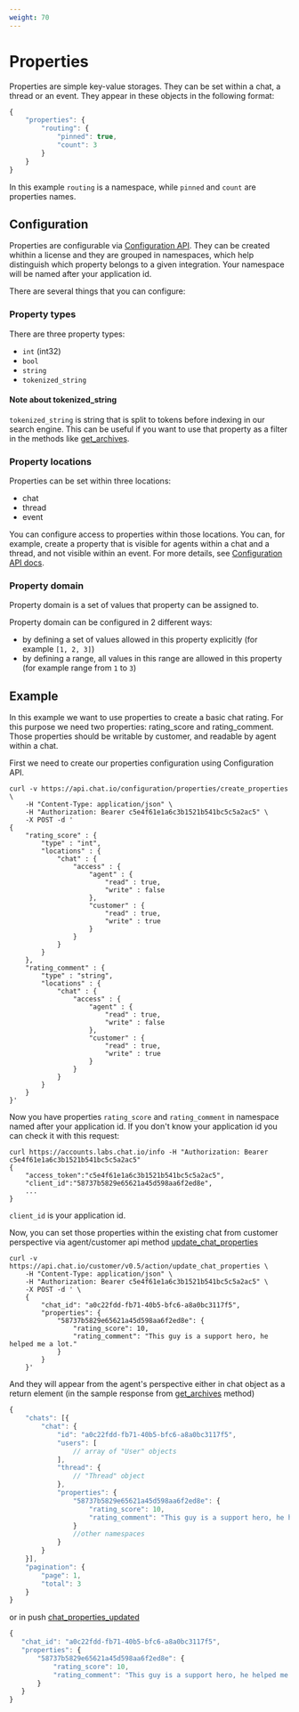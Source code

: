 ```yaml
---
weight: 70
---
```


# Properties

Properties are simple key-value storages. They can be set within a chat, a thread or an event. They appear in these objects in the following format:

```js
{
    "properties": {
        "routing": {
            "pinned": true,
            "count": 3
        }
    }
}
```

In this example `routing` is a namespace, while `pinned` and `count` are properties names.

## Configuration

Properties are configurable via [Configuration API](https://www.chat.io/docs/configuration-api/). They can be created whithin a license and they are grouped in namespaces, which help distinguish which property belongs to a given integration.
Your namespace will be named after your application id.

There are several things that you can configure:

### Property types

There are three property types:

* `int` (int32)
* `bool`
* `string`
* `tokenized_string`

#### Note about tokenized_string

`tokenized_string` is string that is split to tokens before indexing in our search engine. This can be useful if you want to use that property as a filter in the methods like [get_archives](https://www.chat.io/docs/agent-api/api-reference/#get-archives).

### Property locations

Properties can be set within three locations:

* chat
* thread
* event

You can configure access to properties within those locations. You can, for example, create a property that is visible for agents within a chat and a thread, and not visible within an event. For more details, see [Configuration API docs](https://www.chat.io/docs/configuration-api/api-reference/#properties).

### Property domain

<div class=“callout type-info”>Property domain is a set of values that property can be assigned to.</div>

Property domain can be configured in 2 different ways:

* by defining a set of values allowed in this property explicitly (for example `[1, 2, 3]`)
* by defining a range, all values in this range are allowed in this property (for example range from `1` to `3`)

## Example

In this example we want to use properties to create a basic chat rating. For this purpose we need two properties: rating_score and rating_comment. Those properties should be writable by customer, and readable by agent within a chat.

First we need to create our properties configuration using Configuration API.

```
curl -v https://api.chat.io/configuration/properties/create_properties \
    -H "Content-Type: application/json" \
    -H "Authorization: Bearer c5e4f61e1a6c3b1521b541bc5c5a2ac5" \
    -X POST -d '
{
    "rating_score" : {
        "type" : "int",
        "locations" : {
            "chat" : {
                "access" : {
                    "agent" : {
                        "read" : true,
                        "write" : false
                    },
                    "customer" : {
                        "read" : true,
                        "write" : true
                    }
                }
            }
        }
    },
    "rating_comment" : {
        "type" : "string",
        "locations" : {
            "chat" : {
                "access" : {
                    "agent" : {
                        "read" : true,
                        "write" : false
                    },
                    "customer" : {
                        "read" : true,
                        "write" : true
                    }
                }
            }
        }
    }
}'
```

Now you have properties `rating_score` and `rating_comment` in namespace named after your application id. If you don't know your application id you can check it with this request:

```
curl https://accounts.labs.chat.io/info -H "Authorization: Bearer c5e4f61e1a6c3b1521b541bc5c5a2ac5"
{
    "access_token":"c5e4f61e1a6c3b1521b541bc5c5a2ac5",
    "client_id":"58737b5829e65621a45d598aa6f2ed8e",
    ...
}
```

`client_id` is your application id.

Now, you can set those properties within the existing chat from customer perspective via agent/customer api method [update_chat_properties](https://www.chat.io/docs/customer-api/api-reference/#update-chat-properties)
```
curl -v https://api.chat.io/customer/v0.5/action/update_chat_properties \
    -H "Content-Type: application/json" \
    -H "Authorization: Bearer c5e4f61e1a6c3b1521b541bc5c5a2ac5" \
    -X POST -d ' \
    {
        "chat_id": "a0c22fdd-fb71-40b5-bfc6-a8a0bc3117f5",
        "properties": {
            "58737b5829e65621a45d598aa6f2ed8e": {
                "rating_score": 10,
                "rating_comment": "This guy is a support hero, he helped me a lot."
            }
        }
    }'
```

And they will appear from the agent's perspective either in chat object as a return element (in the sample response from [get_archives](https://www.chat.io/docs/agent-api/api-reference/#get-archives) method)

```js
{
	"chats": [{
		"chat": {
			"id": "a0c22fdd-fb71-40b5-bfc6-a8a0bc3117f5",
			"users": [
				// array of "User" objects          
			],
			"thread": {
				// "Thread" object          
			},
            "properties": {
                "58737b5829e65621a45d598aa6f2ed8e": {
                    "rating_score": 10,
                    "rating_comment": "This guy is a support hero, he helped me a lot."
                }
                //other namespaces
            }
		}
	}],
	"pagination": {
		"page": 1,
		"total": 3
	}
}
```

 or in push [chat_properties_updated](https://www.chat.io/docs/customer-api/api-reference/#chat-properties-updated)

 ```js
{
    "chat_id": "a0c22fdd-fb71-40b5-bfc6-a8a0bc3117f5",
	"properties": {
		"58737b5829e65621a45d598aa6f2ed8e": {
            "rating_score": 10,
            "rating_comment": "This guy is a support hero, he helped me a lot.",
        }
	}
}
 ```
